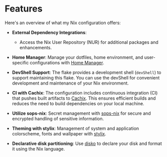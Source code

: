 # Features

Here's an overview of what my Nix configuration offers:

- **External Dependency Integrations**:
  - Access the Nix User Repository (NUR) for additional packages and
    enhancements.

- **Home Manager**: Manage your dotfiles, home environment, and user-specific
  configurations with [Home Manager](https://github.com/nix-community/home-manager).

- **DevShell Support**: The flake provides a development shell (`devShell`) to
  support maintaining this flake. You can use the devShell for convenient
  development and maintenance of your Nix environment.

- **CI with Cachix**: The configuration includes continuous integration (CI)
  that pushes built artifacts to [Cachix](https://github.com/cachix/cachix). This ensures efficient builds and
  reduces the need to build dependencies on your local machine.

- **Utilize sops-nix**: Secret management with [sops-nix](https://github.com/Mic92/sops-nix) for secure and encrypted
  handling of sensitive information.

- **Theming with stylix**: Management of system and application colorscheme,
  fonts and wallpaper with [stylix](https://stylix.danth.me).

- **Declarative disk partitioning**: Use [disko](https://github.com/nix-community/disko) to declare your disk and format it
  using the Nix language.